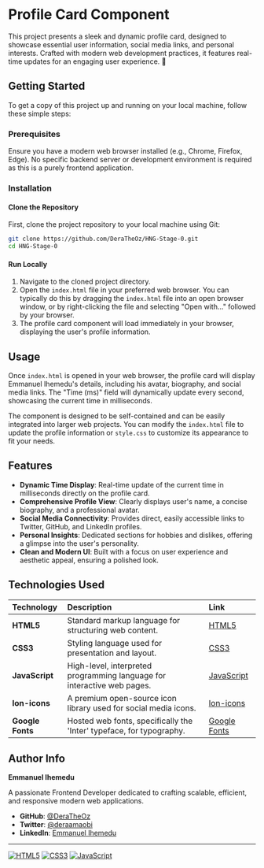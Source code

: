 # Profile Card Component

This project presents a sleek and dynamic profile card, designed to showcase essential user information, social media links, and personal interests. Crafted with modern web development practices, it features real-time updates for an engaging user experience. 🚀

## Getting Started

To get a copy of this project up and running on your local machine, follow these simple steps:

### Prerequisites

Ensure you have a modern web browser installed (e.g., Chrome, Firefox, Edge). No specific backend server or development environment is required as this is a purely frontend application.

### Installation

#### Clone the Repository

First, clone the project repository to your local machine using Git:

```bash
git clone https://github.com/DeraTheOz/HNG-Stage-0.git
cd HNG-Stage-0
```

#### Run Locally

1.  Navigate to the cloned project directory.
2.  Open the `index.html` file in your preferred web browser. You can typically do this by dragging the `index.html` file into an open browser window, or by right-clicking the file and selecting "Open with..." followed by your browser.
3.  The profile card component will load immediately in your browser, displaying the user's profile information.

## Usage

Once `index.html` is opened in your web browser, the profile card will display Emmanuel Ihemedu's details, including his avatar, biography, and social media links. The "Time (ms)" field will dynamically update every second, showcasing the current time in milliseconds.

The component is designed to be self-contained and can be easily integrated into larger web projects. You can modify the `index.html` file to update the profile information or `style.css` to customize its appearance to fit your needs.

## Features

- **Dynamic Time Display**: Real-time update of the current time in milliseconds directly on the profile card.
- **Comprehensive Profile View**: Clearly displays user's name, a concise biography, and a professional avatar.
- **Social Media Connectivity**: Provides direct, easily accessible links to Twitter, GitHub, and LinkedIn profiles.
- **Personal Insights**: Dedicated sections for hobbies and dislikes, offering a glimpse into the user's personality.
- **Clean and Modern UI**: Built with a focus on user experience and aesthetic appeal, ensuring a polished look.

## Technologies Used

| Technology       | Description                                                             | Link                                                                   |
| :--------------- | :---------------------------------------------------------------------- | :--------------------------------------------------------------------- |
| **HTML5**        | Standard markup language for structuring web content.                   | [HTML5](https://developer.mozilla.org/en-US/docs/Web/Guide/HTML/HTML5) |
| **CSS3**         | Styling language used for presentation and layout.                      | [CSS3](https://developer.mozilla.org/en-US/docs/Web/CSS)               |
| **JavaScript**   | High-level, interpreted programming language for interactive web pages. | [JavaScript](https://developer.mozilla.org/en-US/docs/Web/JavaScript)  |
| **Ion-icons**    | A premium open-source icon library used for social media icons.         | [Ion-icons](https://ionic.io/ionicons)                                 |
| **Google Fonts** | Hosted web fonts, specifically the 'Inter' typeface, for typography.    | [Google Fonts](https://fonts.google.com/)                              |

## Author Info

**Emmanuel Ihemedu**

A passionate Frontend Developer dedicated to crafting scalable, efficient, and responsive modern web applications.

- **GitHub**: [@DeraTheOz](http://github.com/DeraTheOz)
- **Twitter**: [@deraamaobi](http://x.com/deraamaobi)
- **LinkedIn**: [Emmanuel Ihemedu](http://linkedin.com/in/emmanuel-ihemedu)

---

[![HTML5](https://img.shields.io/badge/HTML5-E34F26?style=for-the-badge&logo=html5&logoColor=white)](https://developer.mozilla.org/en-US/docs/Web/Guide/HTML/HTML5)
[![CSS3](https://img.shields.io/badge/CSS3-1572B6?style=for-the-badge&logo=css3&logoColor=white)](https://developer.mozilla.org/en-US/docs/Web/CSS)
[![JavaScript](https://img.shields.io/badge/JavaScript-F7DF1E?style=for-the-badge&logo=javascript&logoColor=black)](https://developer.mozilla.org/en-US/docs/Web/JavaScript)
